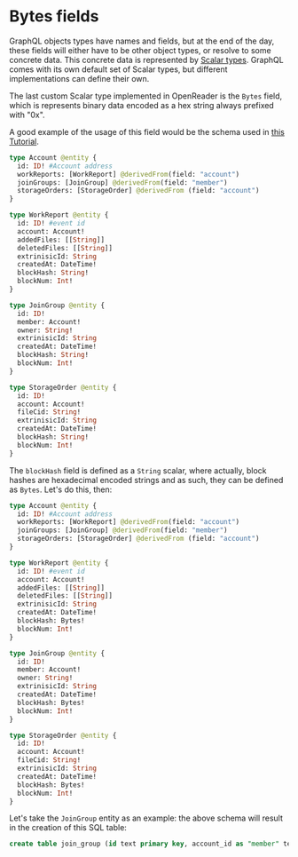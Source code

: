 # Bytes fields

GraphQL objects types have names and fields, but at the end of the day, these fields will either have to be other object types, or resolve to some concrete data. This concrete data is represented by [Scalar types](https://graphql.org/learn/schema/#scalar-types). GraphQL comes with its own default set of Scalar types, but different implementations can define their own.

The last custom Scalar type implemented in OpenReader is the `Bytes` field, which is represents binary data encoded as a hex string always prefixed with "0x".

A good example of the usage of this field would be the schema used in [this Tutorial](/tutorials/create-a-simple-squid).

```graphql title="schema.graphql"
type Account @entity {
  id: ID! #Account address
  workReports: [WorkReport] @derivedFrom(field: "account")
  joinGroups: [JoinGroup] @derivedFrom(field: "member")
  storageOrders: [StorageOrder] @derivedFrom (field: "account")
}

type WorkReport @entity {
  id: ID! #event id
  account: Account!
  addedFiles: [[String]]
  deletedFiles: [[String]]
  extrinisicId: String
  createdAt: DateTime!
  blockHash: String!
  blockNum: Int!
}

type JoinGroup @entity {
  id: ID!
  member: Account!
  owner: String!
  extrinisicId: String
  createdAt: DateTime!
  blockHash: String!
  blockNum: Int!
}

type StorageOrder @entity {
  id: ID!
  account: Account!
  fileCid: String!
  extrinisicId: String
  createdAt: DateTime!
  blockHash: String!
  blockNum: Int!
}

```


The `blockHash` field is defined as a `String` scalar, where actually, block hashes are hexadecimal encoded strings and as such, they can be defined as `Bytes`. Let's do this, then:

```graphql title="new_schema.graphql"
type Account @entity {
  id: ID! #Account address
  workReports: [WorkReport] @derivedFrom(field: "account")
  joinGroups: [JoinGroup] @derivedFrom(field: "member")
  storageOrders: [StorageOrder] @derivedFrom (field: "account")
}

type WorkReport @entity {
  id: ID! #event id
  account: Account!
  addedFiles: [[String]]
  deletedFiles: [[String]]
  extrinisicId: String
  createdAt: DateTime!
  blockHash: Bytes!
  blockNum: Int!
}

type JoinGroup @entity {
  id: ID!
  member: Account!
  owner: String!
  extrinisicId: String
  createdAt: DateTime!
  blockHash: Bytes!
  blockNum: Int!
}

type StorageOrder @entity {
  id: ID!
  account: Account!
  fileCid: String!
  extrinisicId: String
  createdAt: DateTime!
  blockHash: Bytes!
  blockNum: Int!
}

```


Let's take the `JoinGroup` entity as an example: the above schema will result in the creation of this SQL table:

```sql
create table join_group (id text primary key, account_id as "member" text not null, "owner" text, "extrinsic_id" text, "created_at" timestamptz, "block_hash" bytea, "block_num" integer)
```
